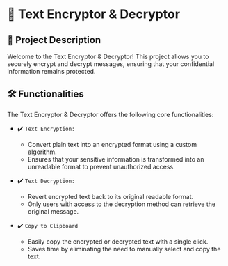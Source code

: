 # 🔐 Text Encryptor & Decryptor

## 🚀 Project Description

Welcome to the Text Encryptor & Decryptor! This project allows you to securely encrypt and decrypt messages, ensuring that your confidential information remains protected.

## 🛠️ Functionalities

The Text Encryptor & Decryptor offers the following core functionalities:

- :heavy_check_mark: `Text Encryption:`
    - Convert plain text into an encrypted format using a custom algorithm.
    - Ensures that your sensitive information is transformed into an unreadable format to prevent unauthorized access.

- :heavy_check_mark: `Text Decryption:`
    - Revert encrypted text back to its original readable format.
    - Only users with access to the decryption method can retrieve the original message.

- :heavy_check_mark: `Copy to Clipboard`
    - Easily copy the encrypted or decrypted text with a single click.
    - Saves time by eliminating the need to manually select and copy the text.

